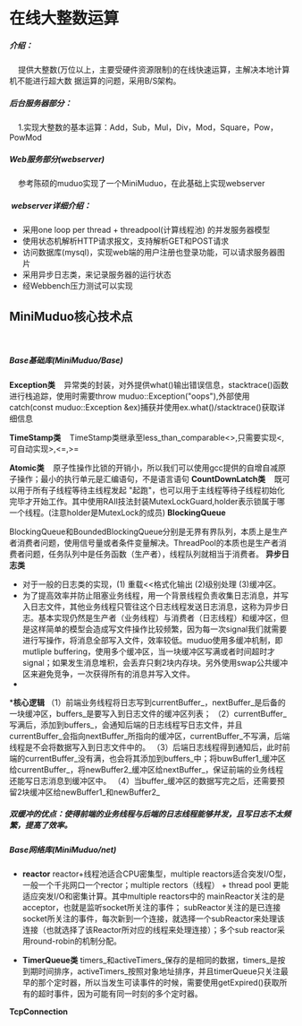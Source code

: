 # 在线大整数运算<BigInt>
##### 介绍：
    提供大整数(万位以上，主要受硬件资源限制)的在线快速运算，主解决本地计算机不能进行超大数 据运算的问题，采用B/S架构。
    
##### 后台服务器部分： 
    1.实现大整数的基本运算：Add，Sub，Mul，Div，Mod，Square，Pow，PowMod


##### Web服务部分(webserver)
    参考陈硕的muduo实现了一个MiniMuduo，在此基础上实现webserver
  
#####  webserver详细介绍：

* 采用one loop per thread + threadpool(计算线程池) 的并发服务器模型
* 使用状态机解析HTTP请求报文，支持解析GET和POST请求
* 访问数据库(mysql)，实现web端的用户注册也登录功能，可以请求服务器图片
* 采用异步日志类，来记录服务器的运行状态
* 经Webbench压力测试可以实现
    

## MiniMuduo核心技术点
  
##### Base基础库(MiniMuduo/Base)
**Exception类**
   异常类的封装，对外提供what()输出错误信息，stacktrace()函数进行栈追踪，使用时需要throw muduo::Exception("oops"),外部使用catch(const muduo::Exception &ex)捕获并使用ex.what()/stacktrace()获取详细信息

**TimeStamp类**
   TimeStamp类继承至less_than_comparable<>,只需要实现<,可自动实现>,<=,>=

**Atomic类**
   原子性操作比锁的开销小，所以我们可以使用gcc提供的自增自减原子操作；最小的执行单元是汇编语句，不是语言语句
**CountDownLatch类**
   既可以用于所有子线程等待主线程发起 "起跑"，也可以用于主线程等待子线程初始化完毕才开始工作。其中使用RAII技法封装MutexLockGuard,holder表示锁属于哪一个线程。(注意holder是MutexLock的成员)
**BlockingQueue**

BlockingQueue和BoundedBlockingQueue分别是无界有界队列，本质上是生产者消费者问题，使用信号量或者条件变量解决。ThreadPool的本质也是生产者消费者问题，任务队列中是任务函数（生产者），线程队列就相当于消费者。
**异步日志类**

* 对于一般的日志类的实现，(1) 重载<<格式化输出 (2)级别处理 (3)缓冲区。
* 为了提高效率并防止阻塞业务线程，用一个背景线程负责收集日志消息，并写入日志文件，其他业务线程只管往这个日志线程发送日志消息，这称为异步日志。基本实现仍然是生产者（业务线程）与消费者（日志线程）和缓冲区，但是这样简单的模型会造成写文件操作比较频繁，因为每一次signal我们就需要进行写操作，将消息全部写入文件，效率较低。muduo使用多缓冲机制，即mutliple buffering，使用多个缓冲区，当一块缓冲区写满或者时间超时才signal；如果发生消息堆积，会丢弃只剩2块内存块。另外使用swap公共缓冲区来避免竞争，一次获得所有的消息并写入文件。
* 
***核心逻辑**
（1）前端业务线程将日志写到currentBuffer_，nextBuffer_是后备的一块缓冲区，buffers_是要写入到日志文件的缓冲区列表；
（2）currentBuffer_写满后，添加到buffers_，会通知后端的日志线程写日志文件，并且currentBuffer_会指向nextBuffer_所指向的缓冲区，currentBuffer_不写满，后端线程是不会将数据写入到日志文件中的。
（3）后端日志线程得到通知后，此时前端的currentBuffer_没有满，也会将其添加到buffers_中；将buwBuffer1_缓冲区给currentBuffer_，将newBuffer2_缓冲区给nextBuffer_，保证前端的业务线程还能写日志消息到缓冲区中。
（4）当buffer_缓冲区的数据写完之后，还需要预留2块缓冲区给newBuffer1_和newBuffer2_

##### 双缓冲的优点：使得前端的业务线程与后端的日志线程能够并发，且写日志不太频繁，提高了效率。


##### Base网络库(MiniMuduo/net)

* **reactor**
reactor+线程池适合CPU密集型，multiple reactors适合突发I/O型，一般一个千兆网口一个rector；multiple rectors（线程） + thread pool 更能适应突发I/O和密集计算。其中multiple reactors中的
mainReactor关注的是acceptor，也就是监听socket所关注的事件；
subReactor关注的是已连接socket所关注的事件，每次新到一个连接，就选择一个subReactor来处理该连接（也就选择了该Reactor所对应的线程来处理连接）；多个sub reactor采用round-robin的机制分配。

* **TimerQueue类**
 timers_和activeTimers_保存的是相同的数据，timers_是按到期时间排序，activeTimers_按照对象地址排序，并且timerQueue只关注最早的那个定时器，所以当发生可读事件的时候，需要使用getExpired()获取所有的超时事件，因为可能有同一时刻的多个定时器。


**TcpConnection**
